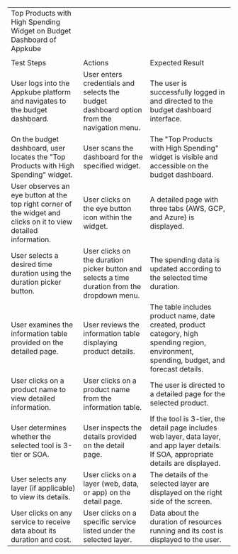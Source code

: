 | | | |
|-|-|-|
|Top Products with High Spending Widget on Budget Dashboard of Appkube| | |
| | | |
|Test Steps|Actions|Expected Result|
|User logs into the Appkube platform and navigates to the budget dashboard.|User enters credentials and selects the budget dashboard option from the navigation menu.|The user is successfully logged in and directed to the budget dashboard interface.|
|On the budget dashboard, user locates the "Top Products with High Spending" widget.|User scans the dashboard for the specified widget.|The "Top Products with High Spending" widget is visible and accessible on the budget dashboard.|
|User observes an eye button at the top right corner of the widget and clicks on it to view detailed information.|User clicks on the eye button icon within the widget.|A detailed page with three tabs (AWS, GCP, and Azure) is displayed.|
|User selects a desired time duration using the duration picker button.|User clicks on the duration picker button and selects a time duration from the dropdown menu.|The spending data is updated according to the selected time duration.|
|User examines the information table provided on the detailed page.|User reviews the information table displaying product details.|The table includes product name, date created, product category, high spending region, environment, spending, budget, and forecast details.|
|User clicks on a product name to view detailed information.|User clicks on a product name from the information table.|The user is directed to a detailed page for the selected product.|
|User determines whether the selected tool is 3-tier or SOA.|User inspects the details provided on the detail page.|If the tool is 3-tier, the detail page includes web layer, data layer, and app layer details. If SOA, appropriate details are displayed.|
|User selects any layer (if applicable) to view its details.|User clicks on a layer (web, data, or app) on the detail page.|The details of the selected layer are displayed on the right side of the screen.|
|User clicks on any service to receive data about its duration and cost.|User clicks on a specific service listed under the selected layer.|Data about the duration of resources running and its cost is displayed to the user.|
